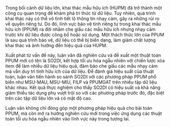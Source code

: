 Trong bối cảnh dữ liệu lớn, khai thác mẫu hữu ích (HUPM) đã trở thành một công cụ quan trọng để khám phá tri thức từ dữ liệu. Tuy nhiên, quá trình khai thác này có thể vô tình tiết lộ thông tin nhạy cảm, gây ra những rủi ro về quyền riêng tư. Do đó, lĩnh vực bảo vệ tính riêng tư trong khai thác mẫu hữu ích (PPUM) ra đời nhằm che giấu các mẫu hữu ích nhưng nhạy cảm trước khi dữ liệu được công bố hoặc sử dụng. Một thách thức lớn của PPUM là sau quá trình bảo vệ, dữ liệu có thể bị biến dạng, làm giảm chất lượng khai thác và ảnh hưởng đến hiệu quả của HUPM.

Xuất phát từ vấn đề này, luận văn đã nghiên cứu và đề xuất một thuật toán PPUM mới có tên là SO2DI, kết hợp tối ưu hóa ngẫu nhiên với chiến lược xóa item để làm nhiễu dữ liệu hiệu quả, đảm bảo che giấu các mẫu nhạy cảm mà vẫn duy trì tính hữu ích của dữ liệu. Để đánh giá hiệu suất của thuật toán, luận văn tiến hành so sánh SO2DI với các phương pháp PPUM phổ biến như MSU-MAU, MSU-MIU, FILP và PPUMGAT trên nhiều tập dữ liệu khác nhau. Kết quả thực nghiệm cho thấy SO2DI có hiệu suất và khả năng giảm thiểu tác dụng phụ vượt trội so với các phương pháp trước đó, đặc biệt trên các tập dữ liệu lớn và có mật độ cao.

Luận văn không chỉ đóng góp một phương pháp hiệu quả cho bài toán PPUM, mà còn mở ra hướng nghiên cứu mới trong việc ứng dụng các thuật toán tối ưu hóa ngẫu nhiên vào lĩnh vực này trong tương lai.